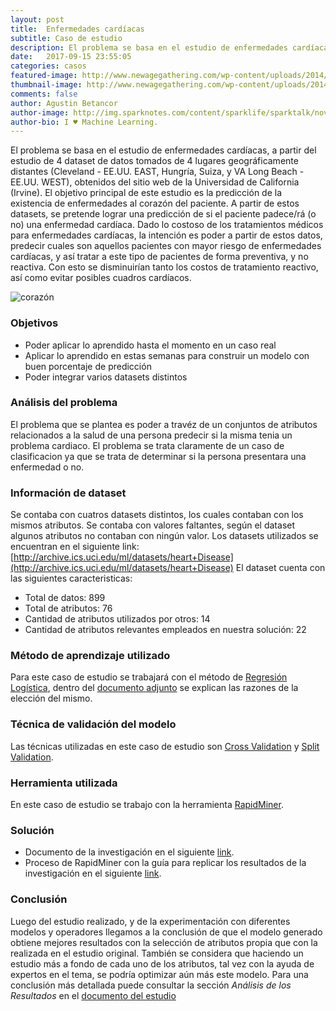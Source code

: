 ```yaml
---
layout: post
title:  Enfermedades cardíacas
subtitle: Caso de estudio
description: El problema se basa en el estudio de enfermedades cardíacas, a partir del estudio de 4 dataset de datos tomados de 4 lugares geográficamente distantes (Cleveland - EE.UU. EAST, Hungría, Suiza, y VA Long Beach - EE.UU. WEST), obtenidos del sitio web de la Universidad de California (Irvine). El objetivo principal de este estudio es la predicción de la existencia de enfermedades al corazón del paciente.
date:   2017-09-15 23:55:05
categories: casos
featured-image: http://www.newagegathering.com/wp-content/uploads/2014/04/1401-heart-terms-art.jpg
thumbnail-image: http://www.newagegathering.com/wp-content/uploads/2014/04/1401-heart-terms-art.jpg
comments: false
author: Agustin Betancor
author-image: http://img.sparknotes.com/content/sparklife/sparktalk/nov2016litchardeathquiz1_MediumWide.jpg
author-bio: I ♥ Machine Learning.
---
```

El problema se basa en el estudio de enfermedades cardíacas, a partir del estudio de 4 dataset de datos tomados de 4 lugares geográficamente distantes (Cleveland - EE.UU. EAST, Hungría, Suiza, y VA Long Beach - EE.UU. WEST), obtenidos del sitio web de la Universidad de California (Irvine). El objetivo principal de este estudio es la predicción de la existencia de enfermedades al corazón del paciente. A partir de estos datasets, se pretende lograr una predicción de si el paciente padece/rá (o no) una enfermedad cardíaca. Dado lo costoso de los tratamientos médicos para enfermedades cardíacas, la intención es poder a partir de estos datos, predecir cuales son aquellos pacientes con mayor riesgo de enfermedades cardíacas, y así tratar a este tipo de pacientes de forma preventiva, y no reactiva. Con esto se disminuirían tanto los costos de tratamiento reactivo, así como evitar posibles cuadros cardíacos.

![corazón](https://www.philips.co.uk/c-dam/b2bhc/master/sites/lig/cardiac/treating-cardiac-diseases-2.jpg)

### Objetivos
* Poder aplicar lo aprendido hasta el momento en un caso real
* Aplicar lo aprendido en estas semanas para construir un modelo con buen porcentaje de predicción
* Poder integrar varios datasets distintos

### Análisis del problema
El problema que se plantea es poder a travéz de un conjuntos de atributos relacionados a la salud de una persona predecir si la misma tenia un problema cardiaco.
El problema se trata claramente de un caso de clasificacion ya que se trata de determinar si la persona presentara una enfermedad o no.

### Información de dataset
Se contaba con cuatros datasets distintos, los cuales contaban con los mismos atributos. Se contaba con valores faltantes, según el dataset algunos atributos no contaban con ningún valor. Los datasets utilizados se encuentran en el siguiente link: [http://archive.ics.uci.edu/ml/datasets/heart+Disease](http://archive.ics.uci.edu/ml/datasets/heart+Disease)
El dataset cuenta con las siguientes caracteristicas: 
* Total de datos: 899
* Total de atributos: 76
* Cantidad de atributos utilizados por otros: 14
* Cantidad de atributos relevantes empleados en nuestra solución: 22

### Método de aprendizaje utilizado
Para este caso de estudio se trabajará con el método de [Regresión Logística](https://en.wikipedia.org/wiki/Logistic_regression), dentro del [documento adjunto](https://github.com/chacaa/ML2017/blob/master/Caso%20de%20estudio%20-%20Enfermedades%20cardiacas/documento.pdf) se explican las razones de la elección del mismo.

### Técnica de validación del modelo
Las técnicas utilizadas en este caso de estudio son [Cross Validation](https://en.wikipedia.org/wiki/Cross-validation_(statistics)) y [Split Validation](https://docs.rapidminer.com/studio/operators/validation/split_validation.html).

### Herramienta utilizada
En este caso de estudio se trabajo con la herramienta [RapidMiner](https://docs.rapidminer.com).

### Solución
* Documento de la investigación en el siguiente [link](https://github.com/chacaa/ML2017/blob/master/Casos%20de%20estudio/Enfermedades%20cardiacas/documento.pdf).
* Proceso de RapidMiner con la guía para replicar los resultados de la investigación en el siguiente [link](https://github.com/chacaa/ML2017/tree/master/Casos%20de%20estudio/Enfermedades%20cardiacas).

### Conclusión
Luego del estudio realizado, y de la experimentación con diferentes modelos y operadores llegamos a la conclusión de que el modelo generado obtiene mejores resultados con la selección de atributos propia que con la realizada en el estudio original. También se considera que haciendo un estudio más a fondo de cada uno de los atributos, tal vez con la ayuda de expertos en el tema, se podría optimizar aún más este modelo.
Para una conclusión más detallada puede consultar la sección *Análisis de los Resultados* en el [documento del estudio](https://github.com/chacaa/ML2017/blob/master/Casos%20de%20estudio/Enfermedades%20cardiacas/documento.pdf)	
